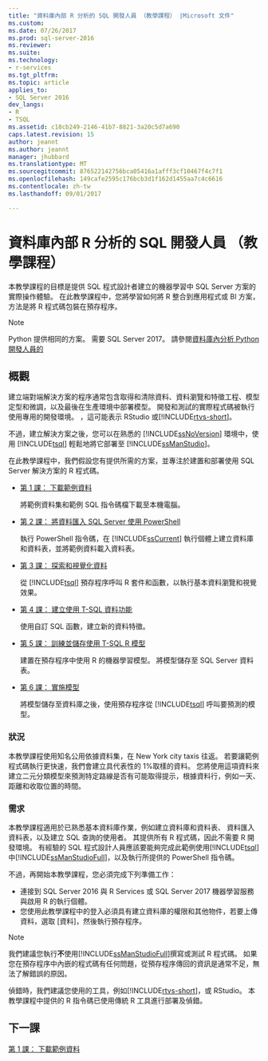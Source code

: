 ```yaml
---
title: "資料庫內部 R 分析的 SQL 開發人員 （教學課程） |Microsoft 文件"
ms.custom: 
ms.date: 07/26/2017
ms.prod: sql-server-2016
ms.reviewer: 
ms.suite: 
ms.technology:
- r-services
ms.tgt_pltfrm: 
ms.topic: article
applies_to:
- SQL Server 2016
dev_langs:
- R
- TSQL
ms.assetid: c18cb249-2146-41b7-8821-3a20c5d7a690
caps.latest.revision: 15
author: jeannt
ms.author: jeannt
manager: jhubbard
ms.translationtype: MT
ms.sourcegitcommit: 876522142756bca05416a1afff3cf10467f4c7f1
ms.openlocfilehash: 149cafe2595c176bcb3d1f162d1455aa7c4c6616
ms.contentlocale: zh-tw
ms.lasthandoff: 09/01/2017

---
```

# <a name="in-database-r-analytics-for-sql-developers-tutorial"></a>資料庫內部 R 分析的 SQL 開發人員 （教學課程）

本教學課程的目標是提供 SQL 程式設計者建立的機器學習中 SQL Server 方案的實際操作體驗。 在此教學課程中，您將學習如何將 R 整合到應用程式或 BI 方案，方法是將 R 程式碼包裝在預存程序。

> [!NOTE]
> 
> Python 提供相同的方案。 需要 SQL Server 2017。 請參閱[資料庫內分析 Python 開發人員的](../tutorials/sqldev-in-database-python-for-sql-developers.md)

## <a name="overview"></a>概觀

建立端對端解決方案的程序通常包含取得和清除資料、資料瀏覽和特徵工程、模型定型和微調，以及最後在生產環境中部署模型。 開發和測試的實際程式碼被執行使用專用的開發環境。 ，這可能表示 RStudio 或[!INCLUDE[rtvs-short](../../includes/rtvs-short-md.md)]。

不過，建立解決方案之後，您可以在熟悉的 [!INCLUDE[ssNoVersion](../../includes/ssnoversion-md.md)] 環境中，使用 [!INCLUDE[tsql](../../includes/tsql-md.md)] 輕鬆地將它部署至 [!INCLUDE[ssManStudio](../../includes/ssmanstudio-md.md)]。

在此教學課程中，我們假設您有提供所需的方案，並專注於建置和部署使用 SQL Server 解決方案的 R 程式碼。

- [第 1 課： 下載範例資料](../tutorials/sqldev-download-the-sample-data.md)

    將範例資料集和範例 SQL 指令碼檔下載至本機電腦。

- [第 2 課： 將資料匯入 SQL Server 使用 PowerShell](../r/sqldev-import-data-to-sql-server-using-powershell.md)

    執行 PowerShell 指令碼，在 [!INCLUDE[ssCurrent](../../includes/sscurrent-md.md)] 執行個體上建立資料庫和資料表，並將範例資料載入資料表。

- [第 3 課： 探索和視覺化資料](../tutorials/sqldev-explore-and-visualize-the-data.md)

    從 [!INCLUDE[tsql](../../includes/tsql-md.md)] 預存程序呼叫 R 套件和函數，以執行基本資料瀏覽和視覺效果。

- [第 4 課： 建立使用 T-SQL 資料功能](../tutorials/sqldev-create-data-features-using-t-sql.md)

    使用自訂 SQL 函數，建立新的資料特徵。
  
-   [第 5 課： 訓練並儲存使用 T-SQL R 模型](../r/sqldev-train-and-save-a-model-using-t-sql.md)

    建置在預存程序中使用 R 的機器學習模型。 將模型儲存至 SQL Server 資料表。
  
-   [第 6 課： 實施模型](../tutorials/sqldev-operationalize-the-model.md)

    將模型儲存至資料庫之後，使用預存程序從 [!INCLUDE[tsql](../../includes/tsql-md.md)] 呼叫要預測的模型。

### <a name="scenario"></a>狀況

本教學課程使用知名公用依據資料集，在 New York city taxis 往返。 若要讓範例程式碼執行更快速，我們會建立具代表性的 1%取樣的資料。 您將使用這項資料來建立二元分類模型來預測特定路線是否有可能取得提示，根據資料行，例如一天、 距離和收取位置的時間。

### <a name="requirements"></a>需求

本教學課程適用於已熟悉基本資料庫作業，例如建立資料庫和資料表、 資料匯入資料表，以及建立 SQL 查詢的使用者。 其提供所有 R 程式碼，因此不需要 R 開發環境。 有經驗的 SQL 程式設計人員應該要能夠完成此範例使用[!INCLUDE[tsql](../../includes/tsql-md.md)]中[!INCLUDE[ssManStudioFull](../../includes/ssmanstudiofull-md.md)]，以及執行所提供的 PowerShell 指令碼。

不過，再開始本教學課程，您必須完成下列準備工作：

- 連接到 SQL Server 2016 與 R Services 或 SQL Server 2017 機器學習服務與啟用 R 的執行個體。
- 您使用此教學課程中的登入必須具有建立資料庫的權限和其他物件，若要上傳資料，選取 [資料]，然後執行預存程序。

> [!NOTE]
> 我們建議您執行**不**使用[!INCLUDE[ssManStudioFull](../../includes/ssmanstudiofull-md.md)]撰寫或測試 R 程式碼。 如果您在預存程序中內嵌的程式碼有任何問題，從預存程序傳回的資訊是通常不足，無法了解錯誤的原因。
> 
> 偵錯時，我們建議您使用的工具，例如[!INCLUDE[rtvs-short](../../includes/rtvs-short-md.md)]，或 RStudio。 本教學課程中提供的 R 指令碼已使用傳統 R 工具進行部署及偵錯。

## <a name="next-lesson"></a>下一課

[第 1 課： 下載範例資料](../tutorials/sqldev-download-the-sample-data.md)


